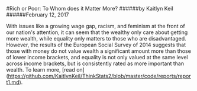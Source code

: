 #Rich or Poor: To Whom does it Matter More?
######by Kaitlyn Keil
######February 12, 2017

With issues like a growing wage gap, racism, and feminism at the front of our nation's attention, it can seem that the wealthy only care about getting more wealth, while equality only matters to those who are disadvantaged. However, the results of the European Social Survey of 2014 suggests that those with money do not value wealth a significant amount more than those of lower income brackets, and equality is not only valued at the same level across income brackets, but is consistently rated as more important than wealth. To learn more, [read on]
 (https://github.com/KaitlynKeil/ThinkStats2/blob/master/code/reports/report1.md).

